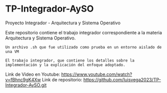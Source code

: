 # TP-Integrador-AySO
Proyecto Integrador - Arquitectura y Sistema Operativo

Este repositorio contiene el trabajo integrador correspondiente a la materia Arquitectura y Sistema Operativo.

    Un archivo .sh que fue utilizado como prueba en un entorno aislado de una VM

    El trabajo integrador, que contiene los detalles sobre la implementación y la explicación del enfoque adoptado.

Link de Video en Youtube: https://www.youtube.com/watch?v=fBhnc9gK4Xw
Link de repositorio: https://github.com/luisvega2023/TP-Integrador-AySO.git
